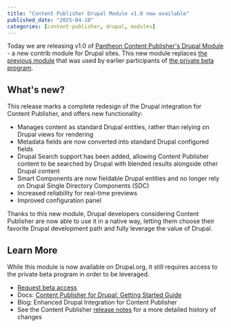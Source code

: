 ```yaml
---
title: "Content Publisher Drupal Module v1.0 now available"
published_date: "2025-04-18"
categories: [content-publisher, drupal, modules]
---
```

Today we are releasing v1.0 of [Pantheon Content Publisher's Drupal Module](https://www.drupal.org/project/pantheon_content_publisher) - a new contrib module for Drupal sites. This new module replaces [the previous module](https://github.com/pantheon-systems/pcc-drupal-module) that was used by earlier participants of [the private beta program](https://pantheon.io/platform/content-publisher?_gl=1*pi6niv*_gcl_au*Mjc4NDY3NTIzLjE3NDQ4OTk4NDY.*_ga*ODM4NjY0NDYwLjE3NDQ4OTk4NDc.*_ga_CPJLBDH983*MTc0NDkwMzA3OS4yLjEuMTc0NDkwMzEwNi4wLjAuMA..).


## What's new?

This release marks a complete redesign of the Drupal integration for Content Publisher, and offers new functionality: 

* Manages content as standard Drupal entities, rather than relying on Drupal views for rendering
* Metadata fields are now converted into standard Drupal configured fields
* Drupal Search support has been added, allowing Content Publisher content to be searched by Drupal with blended results alongside other Drupal content
* Smart Components are now fieldable Drupal entities and no longer rely on Drupal Single Directory Components (SDC)
* Increased reliability for real-time previews
* Improved configuration panel 

Thanks to this new module, Drupal developers considering Content Publisher are now able to use it in a native way, letting them choose their favorite Drupal development path and fully leverage the value of Drupal. 

## Learn More
While this module is now available on Drupal.org, it still requires access to the private beta program in order to be leveraged.

* [Request beta access](https://pantheon.io/platform/content-publisher?_gl=1*pi6niv*_gcl_au*Mjc4NDY3NTIzLjE3NDQ4OTk4NDY.*_ga*ODM4NjY0NDYwLjE3NDQ4OTk4NDc.*_ga_CPJLBDH983*MTc0NDkwMzA3OS4yLjEuMTc0NDkwMzEwNi4wLjAuMA..)
* Docs: [Content Publisher for Drupal: Getting Started Guide](https://docs.content.pantheon.io/pantheon-content-publisher-for-drupal)
* Blog: Enhanced Drupal Integration for Content Publisher
* See the Content Publisher [release notes](https://docs.content.pantheon.io/release-notes) for a more detailed history of changes 
